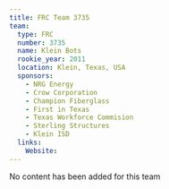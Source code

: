 ```yaml
---
title: FRC Team 3735
team:
  type: FRC
  number: 3735
  name: Klein Bots
  rookie_year: 2011
  location: Klein, Texas, USA
  sponsors:
    - NRG Energy
    - Crow Corporation
    - Champion Fiberglass
    - First in Texas
    - Texas Workforce Commision
    - Sterling Structures
    - Klein ISD
  links:
    Website: 
---
```

No content has been added for this team